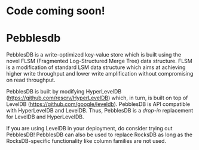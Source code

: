 # Code coming soon! 

# Pebblesdb
PebblesDB is a write-optimized key-value store which is built using the novel FLSM (Fragmented Log-Structured Merge Tree) data structure. FLSM is a modification of standard LSM data structure which aims at achieving higher write throughput and lower write amplification without compromising on read throughput. 

PebblesDB is built by modifying HyperLevelDB (https://github.com/rescrv/HyperLevelDB) which, in turn, is built on top of LevelDB (https://github.com/google/leveldb). PebblesDB is API compatible with HyperLevelDB and LevelDB. Thus, PebblesDB is a *drop-in* replacement for LevelDB and HyperLevelDB.

If you are using LevelDB in your deployment, do consider trying out PebblesDB! PebblesDB can also be used to replace RocksDB as long as the RocksDB-specific functionality like column families are not used. 
